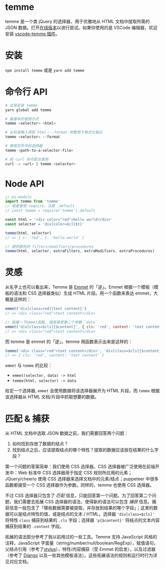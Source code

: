 # temme

temme 是一个类 jQuery 的选择器，用于优雅地从 HTML 文档中提取所需的 JSON 数据。打开[在线版本](https://temme.js.org)以进行尝试。如果你使用的是 VSCode 编辑器，欢迎安装 [vscode-temme 插件](https://marketplace.visualstudio.com/items?itemName=shinima.vscode-temme)。

# 安装

`npm install temme` 或是 `yarn add temme`

# 命令行 API

```bash
# 全局安装 temme
yarn global add temme

# 最基本的使用方式
temme <selector> <html>

# 从标准输入得到 html；--format 参数用于格式化输出
temme <selector> --format

# 使用文件中的选择器
temme <path-to-a-selector-file>

# 和 curl 命令配合使用
curl -s <url> | temme <selector>
```

# Node API

```typescript
// es-module
import temme from 'temme'
// 或者使用 require，注意 .default
// const temme = require('temme').default

const html = '<div color="red">hello world</div>'
const selector = 'div[color=$c]{$t}'

temme(html, selector)
// => { c: 'red', t: 'hello world' }

// 提供额外的 filters/modifiers/procedures
temme(html, selector, extraFilters, extraModifiers, extraProcedures)
```

# 灵感

从名字上也可以看出来，Temme 是 [Emmet](https://emmet.io/) 的「逆」。Emmet 根据一个模板（模板的语法和 CSS 选择器类似）生成 HTML 片段。用一个函数来表达 emmet，大概是这样的：

```javascript
emmet('div[class=red]{text content}')
// => <div class="red">text content</div>

// 拓展一下emmet函数, 使其接受第二个参数 `data`
emmet('div[class=$cls]{$content}', { cls: 'red', content: 'text content' })
// => <div class="red">text content</div>
```

而 temme 是 emmet 的「逆」。temme 用函数表示出来是这样的：

```javascript
temme('<div class="red">text content</div>', 'div[class=$cls]{$content}')
// => { cls: 'red', content: 'text content' }
```

`emmet` 与 `temme` 的比较：

- `emmet(selector, data) -> html`
- `temme(html, selector) -> data`

给定一个选择器, `emmet` 会使用数据将该选择器展开为 HTML 片段，而 `temme` 根据该选择器从 HTML 文档/片段中抓取想要的数据。

# 匹配 & 捕获

从 HTML 文档中选取 JSON 数据之前，我们需要回答两个问题：

1. 如何找到存放了数据的结点？
2. 找到结点之后，应该提取结点的哪个特性？提取的数据应该放在结果的什么字段？

第一个问题的答案简单：我们使用 CSS 选择器。CSS 选择器被广泛使用在前端开发中：Web 标准中 CSS 选择器用于指定 CSS 规则所应用的元素；JQuery/cheerio 使用 CSS 选择器来选择文档中的元素/结点；puppeteer 中很多函数都接受一个 CSS 选择器作为参数。同样的，temme 也使用 CSS 选择器。

不过 CSS 选择器只包含了 _匹配_ 信息，只能回答第一个问题。为了回答第二个问题，我们需要去拓展 CSS 选择器的语法，使得新的语法可以包含 _捕获_ 信息。捕获信息一般包含了「哪些数据需要被提取，并存放到结果的哪个字段」；这里的数据可以是结点特性的值，或是结点的文本 / HTML。选择器 `'div[class=$cls]'` 将特性 `class` 捕获到结果的 `.cls` 字段；选择器 `'p{$content}'` 将结点的文本内容捕获到结果的 `.content` 字段。

拓展的语法部分参考了我以前用过的一些工具。Temme 支持 JavaScript 风格的注释，JavaScript 字面量（string/number/null/boolean/RegExp），赋值语句，父结点引用（参考了[stylus](http://stylus-lang.com/docs/selectors.html#parent-reference)），特性/内容捕获（受 Emmet 的启发），以及过滤器（参考了 [Django](https://docs.djangoproject.com/en/dev/ref/templates/language/#filters) 以及一些其他模板语法）。这些拓展语法的规则和运行时行为详见对应文档。
